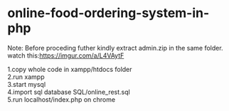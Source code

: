 # online-food-ordering-system-in-php
Note: Before proceding futher kindly extract admin.zip in the same folder.
watch this:https://imgur.com/a/L4VAytF

1.copy whole code in xampp/htdocs folder          
2.run xampp        
3.start mysql       
4.import sql database SQL/online_rest.sql       
5.run localhost/index.php on chrome         
